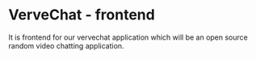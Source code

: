 # VerveChat - frontend
It is frontend for our vervechat application which will be an open source random video chatting application.

